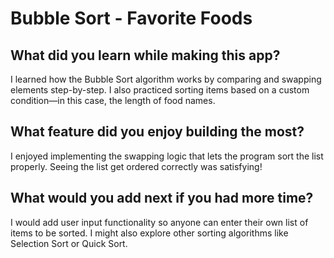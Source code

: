 # Bubble Sort - Favorite Foods

## What did you learn while making this app?

I learned how the Bubble Sort algorithm works by comparing and swapping elements step-by-step. I also practiced sorting items based on a custom condition—in this case, the length of food names.

## What feature did you enjoy building the most?

I enjoyed implementing the swapping logic that lets the program sort the list properly. Seeing the list get ordered correctly was satisfying!

## What would you add next if you had more time?

I would add user input functionality so anyone can enter their own list of items to be sorted. I might also explore other sorting algorithms like Selection Sort or Quick Sort.
